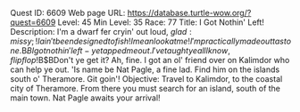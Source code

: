 Quest ID: 6609
Web page URL: https://database.turtle-wow.org/?quest=6609
Level: 45
Min Level: 35
Race: 77
Title: I Got Nothin' Left!
Description: I'm a dwarf fer cryin' out loud, $g lad:missy;! I ain't been designed to fish! I mean look at me! I'm practically made outta stone.$B$BI got nothin' left - ye tapped me out. I've taught ye all I know, flipflop!$B$BDon't ye get it? Ah, fine. I got an ol' friend over on Kalimdor who can help ye out. 'Is name be Nat Pagle, a fine lad. Find him on the islands south o' Theramore. Git goin'!
Objective: Travel to Kalimdor, to the coastal city of Theramore. From there you must search for an island, south of the main town. Nat Pagle awaits your arrival!
